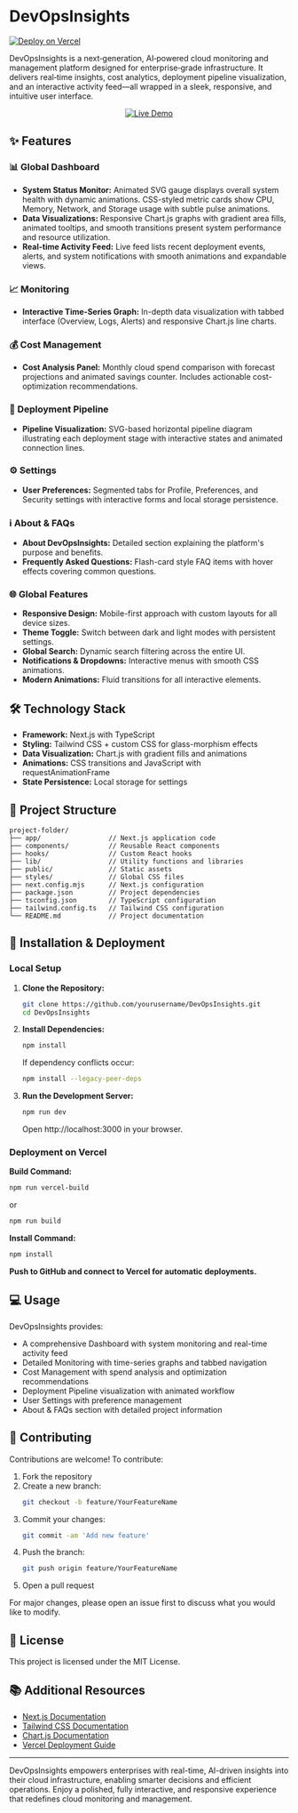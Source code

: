 # DevOpsInsights

[![Deploy on Vercel](https://vercel.com/button)](https://devopsinsights.vercel.app/)

DevOpsInsights is a next‑generation, AI‑powered cloud monitoring and management platform designed for enterprise‑grade infrastructure. It delivers real‑time insights, cost analytics, deployment pipeline visualization, and an interactive activity feed—all wrapped in a sleek, responsive, and intuitive user interface.

<p align="center">
  <a href="https://devopsinsights.vercel.app/">
    <img src="https://img.shields.io/badge/Live%20Demo-Visit%20Site-blue?style=for-the-badge" alt="Live Demo">
  </a>
</p>

## ✨ Features

### 📊 Global Dashboard
- **System Status Monitor:** Animated SVG gauge displays overall system health with dynamic animations. CSS-styled metric cards show CPU, Memory, Network, and Storage usage with subtle pulse animations.
- **Data Visualizations:** Responsive Chart.js graphs with gradient area fills, animated tooltips, and smooth transitions present system performance and resource utilization.
- **Real-time Activity Feed:** Live feed lists recent deployment events, alerts, and system notifications with smooth animations and expandable views.

### 📈 Monitoring
- **Interactive Time-Series Graph:** In-depth data visualization with tabbed interface (Overview, Logs, Alerts) and responsive Chart.js line charts.

### 💰 Cost Management
- **Cost Analysis Panel:** Monthly cloud spend comparison with forecast projections and animated savings counter. Includes actionable cost-optimization recommendations.

### 🔄 Deployment Pipeline
- **Pipeline Visualization:** SVG-based horizontal pipeline diagram illustrating each deployment stage with interactive states and animated connection lines.

### ⚙️ Settings
- **User Preferences:** Segmented tabs for Profile, Preferences, and Security settings with interactive forms and local storage persistence.

### ℹ️ About & FAQs
- **About DevOpsInsights:** Detailed section explaining the platform's purpose and benefits.
- **Frequently Asked Questions:** Flash-card style FAQ items with hover effects covering common questions.

### 🌐 Global Features
- **Responsive Design:** Mobile-first approach with custom layouts for all device sizes.
- **Theme Toggle:** Switch between dark and light modes with persistent settings.
- **Global Search:** Dynamic search filtering across the entire UI.
- **Notifications & Dropdowns:** Interactive menus with smooth CSS animations.
- **Modern Animations:** Fluid transitions for all interactive elements.

## 🛠️ Technology Stack

- **Framework:** Next.js with TypeScript
- **Styling:** Tailwind CSS + custom CSS for glass-morphism effects
- **Data Visualization:** Chart.js with gradient fills and animations
- **Animations:** CSS transitions and JavaScript with requestAnimationFrame
- **State Persistence:** Local storage for settings

## 📁 Project Structure

```
project-folder/
├── app/                 // Next.js application code
├── components/          // Reusable React components
├── hooks/               // Custom React hooks
├── lib/                 // Utility functions and libraries
├── public/              // Static assets
├── styles/              // Global CSS files
├── next.config.mjs      // Next.js configuration
├── package.json         // Project dependencies
├── tsconfig.json        // TypeScript configuration
├── tailwind.config.ts   // Tailwind CSS configuration
└── README.md            // Project documentation
```

## 🚀 Installation & Deployment

### Local Setup

1. **Clone the Repository:**
   ```bash
   git clone https://github.com/yourusername/DevOpsInsights.git
   cd DevOpsInsights
   ```

2. **Install Dependencies:**
   ```bash
   npm install
   ```
   If dependency conflicts occur:
   ```bash
   npm install --legacy-peer-deps
   ```

3. **Run the Development Server:**
   ```bash
   npm run dev
   ```
   Open http://localhost:3000 in your browser.

### Deployment on Vercel

**Build Command:**
```bash
npm run vercel-build
```
or
```bash
npm run build
```

**Install Command:**
```bash
npm install
```

**Push to GitHub and connect to Vercel for automatic deployments.**

## 💻 Usage

DevOpsInsights provides:

- A comprehensive Dashboard with system monitoring and real-time activity feed
- Detailed Monitoring with time-series graphs and tabbed navigation
- Cost Management with spend analysis and optimization recommendations
- Deployment Pipeline visualization with animated workflow
- User Settings with preference management
- About & FAQs section with detailed project information

## 👥 Contributing

Contributions are welcome! To contribute:

1. Fork the repository
2. Create a new branch:
   ```bash
   git checkout -b feature/YourFeatureName
   ```
3. Commit your changes:
   ```bash
   git commit -am 'Add new feature'
   ```
4. Push the branch:
   ```bash
   git push origin feature/YourFeatureName
   ```
5. Open a pull request

For major changes, please open an issue first to discuss what you would like to modify.

## 📄 License

This project is licensed under the MIT License.

## 📚 Additional Resources

- [Next.js Documentation](https://nextjs.org/docs)
- [Tailwind CSS Documentation](https://tailwindcss.com/docs)
- [Chart.js Documentation](https://www.chartjs.org/docs/latest/)
- [Vercel Deployment Guide](https://vercel.com/docs)

---

DevOpsInsights empowers enterprises with real-time, AI-driven insights into their cloud infrastructure, enabling smarter decisions and efficient operations. Enjoy a polished, fully interactive, and responsive experience that redefines cloud monitoring and management.
